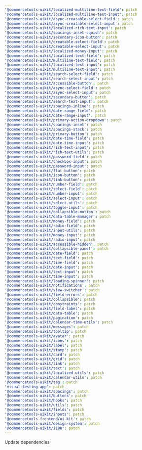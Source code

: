 ```yaml
---
'@commercetools-uikit/localized-multiline-text-field': patch
'@commercetools-uikit/localized-multiline-text-input': patch
'@commercetools-uikit/async-creatable-select-field': patch
'@commercetools-uikit/async-creatable-select-input': patch
'@commercetools-uikit/localized-rich-text-input': patch
'@commercetools-uikit/spacings-inset-squish': patch
'@commercetools-uikit/secondary-icon-button': patch
'@commercetools-uikit/creatable-select-field': patch
'@commercetools-uikit/creatable-select-input': patch
'@commercetools-uikit/localized-money-input': patch
'@commercetools-uikit/localized-text-field': patch
'@commercetools-uikit/multiline-text-field': patch
'@commercetools-uikit/localized-text-input': patch
'@commercetools-uikit/multiline-text-input': patch
'@commercetools-uikit/search-select-field': patch
'@commercetools-uikit/search-select-input': patch
'@commercetools-uikit/accessible-button': patch
'@commercetools-uikit/async-select-field': patch
'@commercetools-uikit/async-select-input': patch
'@commercetools-uikit/secondary-button': patch
'@commercetools-uikit/search-text-input': patch
'@commercetools-uikit/spacings-inline': patch
'@commercetools-uikit/date-range-field': patch
'@commercetools-uikit/date-range-input': patch
'@commercetools-uikit/primary-action-dropdown': patch
'@commercetools-uikit/spacings-inset': patch
'@commercetools-uikit/spacings-stack': patch
'@commercetools-uikit/primary-button': patch
'@commercetools-uikit/date-time-field': patch
'@commercetools-uikit/date-time-input': patch
'@commercetools-uikit/rich-text-input': patch
'@commercetools-uikit/rich-text-utils': patch
'@commercetools-uikit/password-field': patch
'@commercetools-uikit/checkbox-input': patch
'@commercetools-uikit/password-input': patch
'@commercetools-uikit/flat-button': patch
'@commercetools-uikit/icon-button': patch
'@commercetools-uikit/link-button': patch
'@commercetools-uikit/number-field': patch
'@commercetools-uikit/select-field': patch
'@commercetools-uikit/number-input': patch
'@commercetools-uikit/select-input': patch
'@commercetools-uikit/select-utils': patch
'@commercetools-uikit/toggle-input': patch
'@commercetools-uikit/collapsible-motion': patch
'@commercetools-uikit/data-table-manager': patch
'@commercetools-uikit/money-field': patch
'@commercetools-uikit/radio-field': patch
'@commercetools-uikit/input-utils': patch
'@commercetools-uikit/money-input': patch
'@commercetools-uikit/radio-input': patch
'@commercetools-uikit/accessible-hidden': patch
'@commercetools-uikit/collapsible-panel': patch
'@commercetools-uikit/date-field': patch
'@commercetools-uikit/text-field': patch
'@commercetools-uikit/time-field': patch
'@commercetools-uikit/date-input': patch
'@commercetools-uikit/text-input': patch
'@commercetools-uikit/time-input': patch
'@commercetools-uikit/loading-spinner': patch
'@commercetools-uikit/notifications': patch
'@commercetools-uikit/view-switcher': patch
'@commercetools-uikit/field-errors': patch
'@commercetools-uikit/collapsible': patch
'@commercetools-uikit/constraints': patch
'@commercetools-uikit/field-label': patch
'@commercetools-uikit/data-table': patch
'@commercetools-uikit/pagination': patch
'@commercetools-uikit/calendar-time-utils': patch
'@commercetools-uikit/messages': patch
'@commercetools-uikit/tooltip': patch
'@commercetools-uikit/avatar': patch
'@commercetools-uikit/icons': patch
'@commercetools-uikit/label': patch
'@commercetools-uikit/stamp': patch
'@commercetools-uikit/card': patch
'@commercetools-uikit/grid': patch
'@commercetools-uikit/link': patch
'@commercetools-uikit/text': patch
'@commercetools-uikit/localized-utils': patch
'@commercetools-uikit/calendar-utils': patch
'@commercetools-uikit/tag': patch
'visual-testing-app': patch
'@commercetools-uikit/spacings': patch
'@commercetools-uikit/buttons': patch
'@commercetools-uikit/hooks': patch
'@commercetools-uikit/utils': patch
'@commercetools-uikit/fields': patch
'@commercetools-uikit/inputs': patch
'@commercetools-frontend/ui-kit': patch
'@commercetools-uikit/design-system': patch
'@commercetools-uikit/i18n': patch
---
```


Update dependencies
